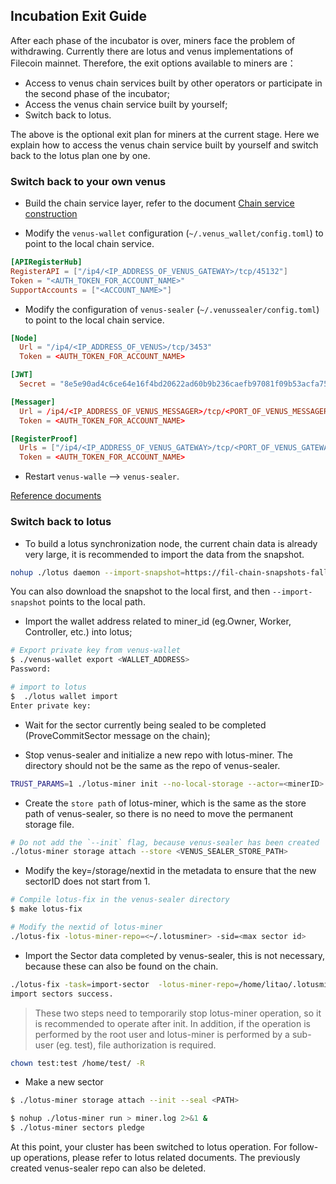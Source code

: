 ## Incubation Exit Guide

After each phase of the incubator is over, miners face the problem of withdrawing. Currently there are lotus and venus implementations of Filecoin mainnet. Therefore, the exit options available to miners are：

- Access to venus chain services built by other operators or participate in the second phase of the incubator;
- Access the venus chain service built by yourself;
- Switch back to lotus.

The above is the optional exit plan for miners at the current stage. Here we explain how to access the venus chain service built by yourself and switch back to the lotus plan one by one.

### Switch back to your own venus

- Build the chain service layer, refer to the document [Chain service construction](./Chain_service_construction.md)

- Modify the `venus-wallet` configuration (`~/.venus_wallet/config.toml`) to point to the local chain service.

```toml
[APIRegisterHub]
RegisterAPI = ["/ip4/<IP_ADDRESS_OF_VENUS_GATEWAY>/tcp/45132"]
Token = "<AUTH_TOKEN_FOR_ACCOUNT_NAME>"
SupportAccounts = ["<ACCOUNT_NAME>"]
```

- Modify the configuration of `venus-sealer` (`~/.venussealer/config.toml`) to point to the local chain service.

```toml
[Node]
  Url = "/ip4/<IP_ADDRESS_OF_VENUS>/tcp/3453"
  Token = <AUTH_TOKEN_FOR_ACCOUNT_NAME>

[JWT]
  Secret = "8e5e90ad4c6ce64e16f4bd20622ad60b9b236caefb97081f09b53acfa75e6a44"

[Messager]
  Url = /ip4/<IP_ADDRESS_OF_VENUS_MESSAGER>/tcp/<PORT_OF_VENUS_MESSAGER>
  Token = <AUTH_TOKEN_FOR_ACCOUNT_NAME>

[RegisterProof]
  Urls = ["/ip4/<IP_ADDRESS_OF_VENUS_GATEWAY>/tcp/<PORT_OF_VENUS_GATEWAY>"]
  Token = <AUTH_TOKEN_FOR_ACCOUNT_NAME>
```

- Restart `venus-walle` --> `venus-sealer`.

[Reference documents](../guide/Using-venus-Shared-Modules.md)


### Switch back to lotus

- To build a lotus synchronization node, the current chain data is already very large, it is recommended to import the data from the snapshot.
```bash
nohup ./lotus daemon --import-snapshot=https://fil-chain-snapshots-fallback.s3.amazonaws.com/mainnet/minimal_finality_stateroots_latest.car > lotus.log 2>&1 &
```
You can also download the snapshot to the local first, and then `--import-snapshot` points to the local path.

- Import the wallet address related to miner_id (eg.Owner, Worker, Controller, etc.) into lotus;
```bash
# Export private key from venus-wallet
$ ./venus-wallet export <WALLET_ADDRESS>
Password:

# import to lotus
$  ./lotus wallet import
Enter private key: 
```

- Wait for the sector currently being sealed to be completed (ProveCommitSector message on the chain);

- Stop venus-sealer and initialize a new repo with lotus-miner. The directory should not be the same as the repo of venus-sealer.

```bash
TRUST_PARAMS=1 ./lotus-miner init --no-local-storage --actor=<minerID> --sector-size=32G --nosync
```

- Create the `store path` of lotus-miner, which is the same as the store path of venus-sealer, so there is no need to move the permanent storage file.
```bash
# Do not add the `--init` flag, because venus-sealer has been created
./lotus-miner storage attach --store <VENUS_SEALER_STORE_PATH>
```

- Modify the key=/storage/nextid in the metadata to ensure that the new sectorID does not start from 1.
```bash
# Compile lotus-fix in the venus-sealer directory
$ make lotus-fix

# Modify the nextid of lotus-miner
./lotus-fix -lotus-miner-repo=<~/.lotusminer> -sid=<max sector id>
```

- Import the Sector data completed by venus-sealer, this is not necessary, because these can also be found on the chain.
```bash
./lotus-fix -task=import-sector  -lotus-miner-repo=/home/litao/.lotusminer -venus-sealer-repo=~/.venussealer
import sectors success.
```
> These two steps need to temporarily stop lotus-miner operation, so it is recommended to operate after init. In addition, if the operation is performed by the root user and lotus-miner is performed by a sub-user (eg. test), file authorization is required.
```bash
chown test:test /home/test/ -R
```

- Make a new sector

```bash
$ ./lotus-miner storage attach --init --seal <PATH>

$ nohup ./lotus-miner run > miner.log 2>&1 &
$ ./lotus-miner sectors pledge
```
At this point, your cluster has been switched to lotus operation. For follow-up operations, please refer to lotus related documents. The previously created venus-sealer repo can also be deleted.
